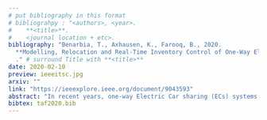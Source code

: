 ```yaml
---
# put bibliography in this format
# bibliograhpy : "<authors>, <year>.
#    **<title>**.
#    <journal location + etc>.
bibliography: "Benarbia, T., Axhausen, K., Farooq, B., 2020.
  **Modelling, Relocation and Real-Time Inventory Control of One-Way Electric Cars Sharing Systems in a Stochastic Petri nets framework**.
  ." # surround Title with **<title>**
date: 2020-02-10
preview: ieeeitsc.jpg
arxiv: ""
link: "https://ieeexplore.ieee.org/document/9043593"
abstract: "In recent years, one-way Electric Car sharing (ECs) systems have been introduced in many cities. One-way trips, as well as battery range issues directly influence the quality and dynamic of such systems. Due to the demand and supply imbalance at stations, the ECs operators are faced with crucial operational challenges to reduce the relocation costs and increase the number of users. An agent-based relocation strategy based on real-time inventory control within the framework of generalized stochastic Petri Nets (PN) and a discrete event simulation has been proposed in this paper. Furthermore, an associated system performance evaluation was also developed. This model further assesses the effects of system characteristics such as the battery charging level availability threshold on the behavior and dynamics of the system. Moreover, the developed model and simulation show the potential of using PN models to predict critical situations, analyze relocation strategy efficiency, and improve system performance. Results from simulation indicate that the overall relocation agent trip has been reduced by estimating the moment to launch the recollection process, as well as resolves the conflict between agents (controlling the assignment of agents among stations) during the balancing process. The proposed model and simulation algorithm have been applied to the BlueSG network in downtown Singapore."
bibtex: taf2020.bib
---
```

